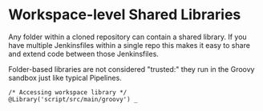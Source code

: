 # Workspace-level Shared Libraries

Any folder within a cloned repository can contain a shared library. If you have multiple Jenkinsfiles within a single repo this makes it easy to share and extend code between those Jenkinsfiles.

Folder-based libraries are not considered "trusted:" they run in the Groovy sandbox just like typical Pipelines.

```
/* Accessing workspace library */
@Library('script/src/main/groovy') _
```